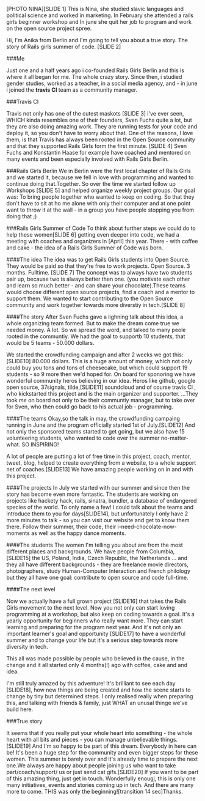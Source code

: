 
[PHOTO NINA][SLIDE 1]
This is Nina, she studied slavic languages and political science and worked in marketing. In February she attended a rails girls beginner workshop and In june she quit her job to program and work on the open source project spree.

Hi, I'm Anika from Berlin and I'm going to tell you about a true story. The story of Rails girls summer of code.
[SLIDE 2]

###Me

Just one and a half years ago i co-founded Rails Girls Berlin and this is where it all began for me. The whole crazy story.
Since then, i studied gender studies, worked as a teacher, in a social media agency, and  - in june i joined the **travis CI** team as a community manager.

###Travis CI

Travis not only has one of the cutest maskots [SLIDE 3] i've ever seen, WHICH kinda resembles one of their founders, Sven Fuchs quite a lot, but they  are also doing amazing work. They are running tests for your code and deploy it, so you don't have to worry about that.
One of the reasons, I love them, is that Travis has always been rooted in the Open Source community and that they supported Rails Girls form the first minute. [SLIDE 4] Sven Fuchs and Konstantin Haase for example have coached and mentored on many events and been especially involved with Rails Girls Berlin. 

###Rails Girls Berlin
We in Berlin were the first local chapter of Rails Girls and we started it, because we fell in love with programming and wanted to continue doing that.Together. So over the time we started follow up Workshops [SLIDE 5] and helped organize weekly project groups. Our goal was: To bring people together who wanted to keep on coding. So that they don't have to sit at ho me alone with only their computer and at one point want to throw it at the wall - in a group you have people stopping you from doing that ;)

###Rails Girls Summer of Code
To think about further steps we could do to help these women[SLIDE 6] getting even deeper into code, we had a meeting with coaches and organizers in [April] this year. There - with coffee and cake - the idea of a Rails Girls Summer of Code was born.

####The idea
The idea was to get Rails Girls students into Open Source. They would be paid so that they're free to work projects. Open Source. 3 months. Fulltime. [SLIDE 7] The concept was to always have two students pair up, because two is always better then one. (you motivate each other and learn so much better - and can share your chocolate).These teams would choose different open source projects, find a coach and a mentor to support them. 
We wanted to start contributing to the Open Source community and work together towards more diverstiy in tech.[SLIDE 8]

####The story
After Sven Fuchs gave a lighning talk about this idea, a whole organizing team formed.
But to make the dream come true we needed money. A lot. So we spread the word, and talked to many peole rooted in the communtiy. We had the goal to supportb 10 students, that would be 5 teams - 50.000 dollars.

We started the crowdfunding campaign and after 2 weeks we got this:[SLIDE10]
80.000 dollars. 
This is a huge amount of money, which not only could buy you tons and tons of cheesecake, but which could support 19 students - so 9 more then we'd hoped for. 
On board for sponoring we have wonderful community heros believing in our idea. Heros like github, google open source, 37signals, tilde,[SLIDE11] soundcloud and of course travis CI , who kickstarted this project and is the main organizer and supporter. ...They took *me* on board not only to be their communtiy manager, but to take over for Sven, who then could go back to his actual job - programming.

####The teams
Okay,so the talk in may, the crowdfunding campaing running in June and the program officially started 1st of July.[SLIDE12]
And not only the sponsored teams started to get going, but we also have 15 volunteering students, who wanted to code over the summer no-matter-what. SO INSPIRING!

A lot of people are putting a lot of free time in this project, coach, mentor, tweet, blog, helped to create everything from a website, to a whole support net of coaches.[SLIDE13]
We have amazing people  working on in and with this project. 

####The projects
In July we started with our summer and since then the story has become even more fantastic. The students are working on projects like hackety hack, rails, sinatra, bundler, a database of endangered species of the world. To only name a few!
I could talk about the teams and introduce them to you for days[SLIDE14], but unfortunately I only have 2 more minutes to talk - so you can visit our website and get to know them there. Follow their summer, their code, their i-need-chocolate-now-moments as well as the happy dance moments. 

####The students
The women I'm telling you about are from the most different places and backgrounds. 
We have people from Columbia,[SLIDE15] the US, Poland, India, Czech Republic, the Netherlands ... and they all have different backgrounds - they are freelance movie directors, photographers, study Human-Computer Interaction and French philology but they all have one goal: contribute to open source and code full-time.

####The next level

 Now we actually have a full grown project [SLIDE16] that takes the Rails Girls movement to the next level.
 Now you not only can start loving programming at a workshop, but also keep on coding towards a goal. 
 It's a yearly opportunity for beginners who really want more.  They can start learning and preparing for the program next year. And it's not only an important learner's goal and opportunity [SLIDE17] to have a wonderful summer and to change your life but it's a serious step towards more diversity in tech.

This all was made possible by people who believed in the cause, in the change and it all started only 4 months(!) ago with coffee, cake and and idea.

I'm still truly amazed by this adventure! It's brilliant to see each day [SLIDE18], how new things are being created and how the scene starts to change by tiny but determined steps. 
I only realised really when preparing this, and talking with friends & family, just WHAT an unusal thinge we've build here.

###True story

It seems that if you really put your whole heart into something - the whole heart with all bits and pieces  - you can manage unbelievable things.[SLIDE19]
And I'm so happy to be part of this dream. Everybody in here can be! It's been a huge step for the community and even bigger steps for these women. This summer is barely over and it's already time to prepare the next one.We always are happy about people joining us who want to take part/coach/support/ us or just send cat gifs.[SLIDE20] If you want to be part of this amazing thing, just get in touch. Wonderfully enougj, this is only one many initiatives, events and stories coming up in tech. And there are many more to come.
THIS was only the beginning![transition 14 sec]Thanks. 



